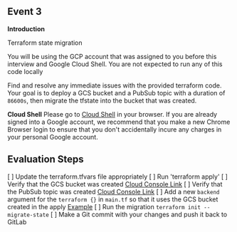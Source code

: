## Event 3

**Introduction**

Terraform state migration

You will be using the GCP account that was assigned to you before this interview and Google Cloud Shell. You are not expected to run any of this code locally

Find and resolve any immediate issues with the provided terraform code. Your goal is to deploy a GCS bucket and a PubSub topic with a duration of `86600s`, then migrate the tfstate into the bucket that was created.

**Cloud Shell**
Please go to [Cloud Shell](https://shell.cloud.google.com/?hl=en_US&fromcloudshell=true&show=terminal) in your browser. If you are already signed into a Google account, we recommend that you make a new Chrome Browser login to ensure that you don't accidentally incure any charges in your personal Google account.

## Evaluation Steps

[ ] Update the terraform.tfvars file appropriately
[ ] Run 'terraform apply'
[ ] Verify that the GCS bucket was created [Cloud Console Link](https://console.cloud.google.com/storage/browser)
[ ] Verify that the PubSub topic was created [Cloud Console Link](https://console.cloud.google.com/storage/browser)
[ ] Add a new `backend` argument for the `terraform {}` in `main.tf` so that it uses the GCS bucket created in the apply [Example](https://developer.hashicorp.com/terraform/language/settings/backends/gcs#example-configuration)
[ ] Run the migration `terraform init --migrate-state`
[ ] Make a Git commit with your changes and push it back to GitLab
